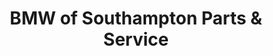 ---
title: "BMW of Southampton Parts & Service"
url: /water-mill/bmw-of-southampton-parts-and-service/
shop: car
---